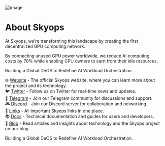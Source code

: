 ![image](https://skyopslabs.ai/images/githubcover.png)
# About Skyops

At Skyops, we're transforming this landscape by creating the first decentralized GPU computing network. 

By connecting unused GPU power worldwide, we reduce AI computing costs by 70% while enabling GPU owners to earn from their idle resources.

Building a Global DeOS to Redefine AI Workload Orchestration.

🌐 [Website](https://www.skyopslabs.ai/) - The official Skyops website, where you can learn more about the project and its technology.  
🐦 [Twitter](https://x.com/SkyopsLabs) - Follow us on Twitter for real-time news and updates.  
📢 [Telegram](https://t.me/SkyopsLabs) - Join our Telegram community for discussions and support.  
🎮 [Discord](https://discord.gg/SkyopsLabs) - Join our Discord server for collaboration and networking.  
🔗 [Links](https://links.skyopslabs.ai) - All important Skyops links in one place.  
📚 [Docs](https://docs.skyopslabs.ai/) - Technical documentation and guides for users and developers.  
📖 [Blog](https://skyopslabs.medium.com) - Read articles and insights about technology and the Skyops project on our blog.  

Building a Global DeOS to Redefine AI Workload Orchestration.

